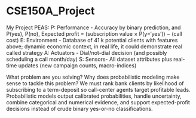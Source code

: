 # CSE150A_Project
My Project PEAS:
P: Performance - Accuracy by binary prediction, and P(yes), P(no),  Expected profit = (subscription value × P(y=‘yes’)) − (call cost)
E: Environment - Database of 41 k potential clients with features above; dynamic economic context, in real life, it could demonstrate real called strategy 
A: Actuators - Dial/not-dial decision (and possibly scheduling a call month/day)
S: Sensors- All dataset attributes plus real-time updates (new campaign counts, macro-indices)

What problem are you solving? Why does probabilistic modeling make sense to tackle this problem?
We must rank bank clients by likelihood of subscribing to a term-deposit so call-center agents target profitable leads. Probabilistic models output calibrated probabilities, handle uncertainty, combine categorical and numerical evidence, and support expected-profit decisions instead of crude binary yes-or-no classifications.
